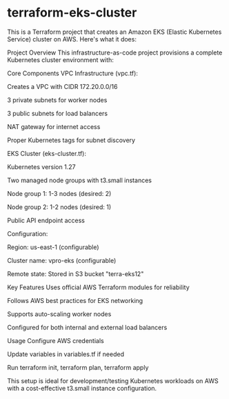 # terraform-eks-cluster


This is a Terraform project that creates an Amazon EKS (Elastic Kubernetes Service) cluster on AWS. Here's what it does:

Project Overview
This infrastructure-as-code project provisions a complete Kubernetes cluster environment with:

Core Components
VPC Infrastructure (vpc.tf):

Creates a VPC with CIDR 172.20.0.0/16

3 private subnets for worker nodes

3 public subnets for load balancers

NAT gateway for internet access

Proper Kubernetes tags for subnet discovery

EKS Cluster (eks-cluster.tf):

Kubernetes version 1.27

Two managed node groups with t3.small instances

Node group 1: 1-3 nodes (desired: 2)

Node group 2: 1-2 nodes (desired: 1)

Public API endpoint access

Configuration:

Region: us-east-1 (configurable)

Cluster name: vpro-eks (configurable)

Remote state: Stored in S3 bucket "terra-eks12"

Key Features
Uses official AWS Terraform modules for reliability

Follows AWS best practices for EKS networking

Supports auto-scaling worker nodes

Configured for both internal and external load balancers

Usage
Configure AWS credentials

Update variables in variables.tf if needed

Run terraform init, terraform plan, terraform apply

This setup is ideal for development/testing Kubernetes workloads on AWS with a cost-effective t3.small instance configuration.